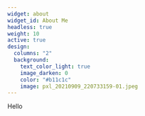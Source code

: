 ```yaml
---
widget: about
widget_id: About Me
headless: true
weight: 10
active: true
design:
  columns: "2"
  background:
    text_color_light: true
    image_darken: 0
    color: "#b11c1c"
    image: pxl_20210909_220733159-01.jpeg
---
```

Hello
